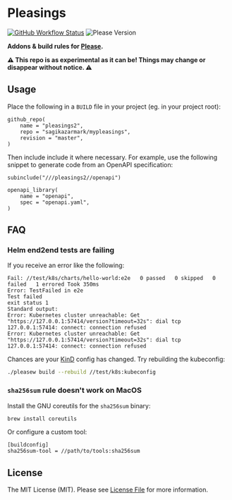 # Pleasings

[![GitHub Workflow Status](https://img.shields.io/github/workflow/status/sagikazarmark/mypleasings/CI?style=flat-square)](https://github.com/sagikazarmark/mypleasings/actions?query=workflow%3ACI)
![Please Version](https://img.shields.io/badge/please%20version-%3E=15.7.1-B879FF.svg?style=flat-square)

**Addons & build rules for [Please](https://please.build).**


**⚠️ This repo is as experimental as it can be! Things may change or disappear without notice. ⚠️**


## Usage

Place the following in a `BUILD` file in your project (eg. in your project root):

```starlark
github_repo(
    name = "pleasings2",
    repo = "sagikazarmark/mypleasings",
    revision = "master",
)
```

Then include include it where necessary.
For example, use the following snippet to generate code from an OpenAPI specification:

```starlark
subinclude("///pleasings2//openapi")

openapi_library(
    name = "openapi",
    spec = "openapi.yaml",
)
```

## FAQ

### Helm end2end tests are failing

If you receive an error like the following:

```
Fail: //test/k8s/charts/hello-world:e2e   0 passed   0 skipped   0 failed   1 errored Took 350ms
Error: TestFailed in e2e
Test failed
exit status 1
Standard output:
Error: Kubernetes cluster unreachable: Get "https://127.0.0.1:57414/version?timeout=32s": dial tcp 127.0.0.1:57414: connect: connection refused
Error: Kubernetes cluster unreachable: Get "https://127.0.0.1:57414/version?timeout=32s": dial tcp 127.0.0.1:57414: connect: connection refused
```

Chances are your [KinD](https://github.com/kubernetes-sigs/kind) config has changed. Try rebuilding the kubeconfig:

```bash
./pleasew build --rebuild //test/k8s:kubeconfig
```

### `sha256sum` rule doesn't work on MacOS

Install the GNU coreutils for the `sha256sum` binary:

```bash
brew install coreutils
```

Or configure a custom tool:

```
[buildconfig]
sha256sum-tool = //path/to/tools:sha256sum
```


## License

The MIT License (MIT). Please see [License File](LICENSE) for more information.
